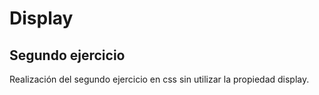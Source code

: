 # Display

## Segundo ejercicio

Realización del segundo ejercicio en css sin utilizar la propiedad display.
